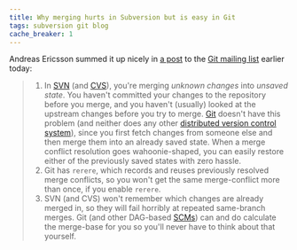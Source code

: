 ```yaml
---
title: Why merging hurts in Subversion but is easy in Git
tags: subversion git blog
cache_breaker: 1
---
```


Andreas Ericsson summed it up nicely in [a post](http://news.gmane.org/find-root.php?message_id=%3c4A434D6F.2090105%40op5.se%3e) to the [Git mailing list](/wiki/Git_mailing_list) earlier today:

> 1.  In [SVN](/wiki/SVN) (and [CVS](/wiki/CVS)), you're merging *unknown changes* into *unsaved state*. You haven't committed your changes to the repository before you merge, and you haven't (usually) looked at the upstream changes before you try to merge. [Git](/wiki/Git) doesn't have this problem (and neither does any other [distributed version control system](/wiki/distributed_version_control_system)), since you first fetch changes from someone else and then merge them into an already saved state. When a merge conflict resolution goes wahoonie-shaped, you can easily restore either of the previously saved states with zero hassle.
> 2.  Git has `rerere`, which records and reuses previously resolved merge conflicts, so you won't get the same merge-conflict more than once, if you enable `rerere`.
> 3.  SVN (and CVS) won't remember which changes are already merged in, so they will fail horribly at repeated same-branch merges. Git (and other DAG-based [SCMs](/wiki/SCMs)) can and do calculate the merge-base for you so you'll never have to think about that yourself.
